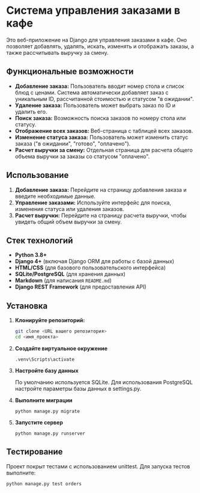 # Система управления заказами в кафе

Это веб-приложение на Django для управления заказами в кафе. Оно позволяет добавлять, удалять, искать, изменять и отображать заказы, а также рассчитывать выручку за смену.

## Функциональные возможности

- **Добавление заказа:** Пользователь вводит номер стола и список блюд с ценами. Система автоматически добавляет заказ с уникальным ID, рассчитанной стоимостью и статусом "в ожидании".
- **Удаление заказа:** Пользователь может выбрать заказ по ID и удалить его.
- **Поиск заказа:** Возможность поиска заказов по номеру стола или статусу.
- **Отображение всех заказов:** Веб-страница с таблицей всех заказов.
- **Изменение статуса заказа:** Пользователь может изменить статус заказа ("в ожидании", "готово", "оплачено").
- **Расчет выручки за смену:** Отдельная страница для расчета общего объема выручки за заказы со статусом "оплачено".

## Использование

1. **Добавление заказа:** Перейдите на страницу добавления заказа и введите необходимые данные.
2. **Управление заказами:** Используйте интерфейс для поиска, изменения статуса или удаления заказов.
3. **Расчет выручки:** Перейдите на страницу расчета выручки, чтобы увидеть общий объем выручки за смену.

## Стек технологий

- **Python 3.8+**
- **Django 4+** (включая Django ORM для работы с базой данных)
- **HTML/CSS** (для базового пользовательского интерфейса)
- **SQLite/PostgreSQL** (для хранения данных)
- **Markdown** (для написания `README.md`)
- **Django REST Framework** (для предоставления API)

## Установка

1. **Клонируйте репозиторий:**

   ```bash
   git clone <URL вашего репозитория>
   cd <имя_проекта>
   ```
2. **Создайте виртуальное окружение**

   ```
   .venv\Scripts\activate
   ```
   
3. **Настройте базу данных**

   По умолчанию используется SQLite. Для использования PostgreSQL настройте параметры базы данных в settings.py.

4. **Выполните миграции**

   ```
   python manage.py migrate
   ```
   
5. **Запустите сервер**

   ```
   python manage.py runserver
   ```
   
## Тестирование

Проект покрыт тестами с использованием unittest. Для запуска тестов выполните:
  ```
  python manage.py test orders
  ```